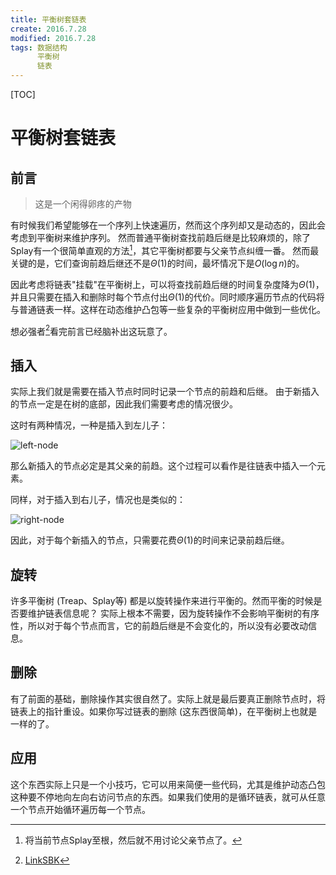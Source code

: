 ```yaml
---
title: 平衡树套链表
create: 2016.7.28
modified: 2016.7.28
tags: 数据结构
      平衡树
      链表
---
```


[TOC]
# 平衡树套链表
## 前言
> 这是一个闲得卵疼的产物

有时候我们希望能够在一个序列上快速遍历，然而这个序列却又是动态的，因此会考虑到平衡树来维护序列。
然而普通平衡树查找前趋后继是比较麻烦的，除了Splay有一个很简单直观的方法[^splay-way]，其它平衡树都要与父亲节点纠缠一番。
然而最关键的是，它们查询前趋后继还不是$\Theta(1)$的时间，最坏情况下是$O(\log n)$的。

[^splay-way]: 将当前节点Splay至根，然后就不用讨论父亲节点了。

因此考虑将链表"挂载"在平衡树上，可以将查找前趋后继的时间复杂度降为$\Theta(1)$，并且只需要在插入和删除时每个节点付出$\Theta(1)$的代价。同时顺序遍历节点的代码将与普通链表一样。这样在动态维护凸包等一些复杂的平衡树应用中做到一些优化。

想必强者[^sbk]看完前言已经脑补出这玩意了。

[^sbk]: [LinkSBK](http://link-arthur.github.io/)

## 插入
实际上我们就是需要在插入节点时同时记录一个节点的前趋和后继。
由于新插入的节点一定是在树的底部，因此我们需要考虑的情况很少。

这时有两种情况，一种是插入到左儿子：

![left-node](https://git.oschina.net/riteme/blogimg/raw/master/bst-with-list/insert-1.png)

那么新插入的节点必定是其父亲的前趋。这个过程可以看作是往链表中插入一个元素。

同样，对于插入到右儿子，情况也是类似的：

![right-node](https://git.oschina.net/riteme/blogimg/raw/master/bst-with-list/insert-2.png)

因此，对于每个新插入的节点，只需要花费$\Theta(1)$的时间来记录前趋后继。

## 旋转
许多平衡树 (Treap、Splay等) 都是以旋转操作来进行平衡的。然而平衡的时候是否要维护链表信息呢？
实际上根本不需要，因为旋转操作不会影响平衡树的有序性，所以对于每个节点而言，它的前趋后继是不会变化的，所以没有必要改动信息。

## 删除
有了前面的基础，删除操作其实很自然了。实际上就是最后要真正删除节点时，将链表上的指针重设。如果你写过链表的删除 (这东西很简单)，在平衡树上也就是一样的了。

## 应用
这个东西实际上只是一个小技巧，它可以用来简便一些代码，尤其是维护动态凸包这种要不停地向左向右访问节点的东西。如果我们使用的是循环链表，就可从任意一个节点开始循环遍历每一个节点。
